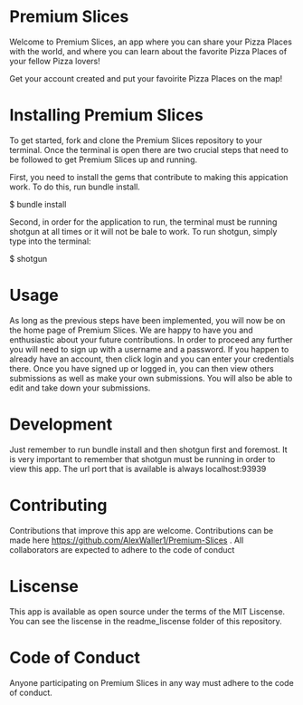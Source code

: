 # Premium Slices

Welcome to Premium Slices, an app where you can share your Pizza Places with the world, and where you can learn about the favorite Pizza Places of your fellow Pizza lovers!

Get your account created and put your favoirite Pizza Places on the map!

# Installing Premium Slices

To get started, fork and clone the Premium Slices repository to your terminal. Once the terminal is open there are two crucial steps that need to be followed to get Premium Slices up and running.

First, you need to install the gems that contribute to making this appication work. To do this, run bundle install.

$ bundle install

Second, in order for the application to run, the terminal must be running shotgun at all times or it will not be bale to work. To run shotgun, simply type into the terminal:

$ shotgun

# Usage

As long as the previous steps have been implemented, you will now be on the home page of Premium Slices. We are happy to have you and enthusiastic about your future contributions. In order to proceed any further you will need to sign up with a username and a password. If you happen to already have an account, then click login and you can enter your credentials there. Once you have signed up or logged in, you can then view others submissions as well as make your own submissions. You will also be able to edit and take down your submissions.


# Development

Just remember to run bundle install and then shotgun first and foremost. It is very important to remember that shotgun must be running in order to view this app. The url port that is available is always localhost:93939 


# Contributing

Contributions that improve this app are welcome. Contributions can be made here https://github.com/AlexWaller1/Premium-Slices . All collaborators are expected to adhere to the code of conduct

# Liscense

This app is available as open source under the terms of the MIT Liscense. You can see the liscense in the readme_liscense folder of this repository.


# Code of Conduct

Anyone participating on Premium Slices in any way must adhere to the code of conduct.







